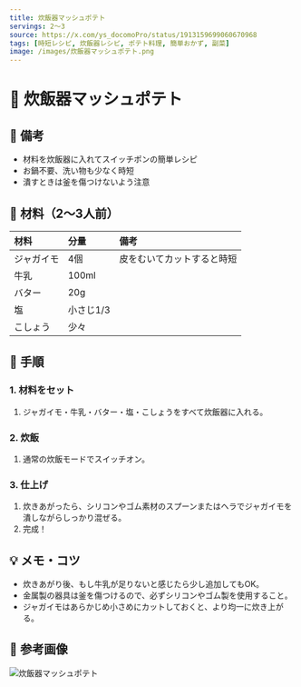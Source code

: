 ```yaml
---
title: 炊飯器マッシュポテト
servings: 2〜3
source: https://x.com/ys_docomoPro/status/1913159699060670968
tags: [時短レシピ, 炊飯器レシピ, ポテト料理, 簡単おかず, 副菜]
image: /images/炊飯器マッシュポテト.png
---
```


# 🍳 炊飯器マッシュポテト

## 📝 備考
- 材料を炊飯器に入れてスイッチポンの簡単レシピ
- お鍋不要、洗い物も少なく時短
- 潰すときは釜を傷つけないよう注意

## 🛒 材料（2〜3人前）
| 材料 | 分量 | 備考 |
|:---|:---|:---|
| ジャガイモ | 4個 | 皮をむいてカットすると時短 |
| 牛乳 | 100ml | |
| バター | 20g | |
| 塩 | 小さじ1/3 | |
| こしょう | 少々 | |

## 🥣 手順

### 1. 材料をセット
1. ジャガイモ・牛乳・バター・塩・こしょうをすべて炊飯器に入れる。

### 2. 炊飯
1. 通常の炊飯モードでスイッチオン。

### 3. 仕上げ
1. 炊きあがったら、シリコンやゴム素材のスプーンまたはヘラでジャガイモを潰しながらしっかり混ぜる。
2. 完成！

## 💡 メモ・コツ
- 炊きあがり後、もし牛乳が足りないと感じたら少し追加してもOK。
- 金属製の器具は釜を傷つけるので、必ずシリコンやゴム製を使用すること。
- ジャガイモはあらかじめ小さめにカットしておくと、より均一に炊き上がる。

## 📸 参考画像

![炊飯器マッシュポテト](/images/炊飯器マッシュポテト.png)